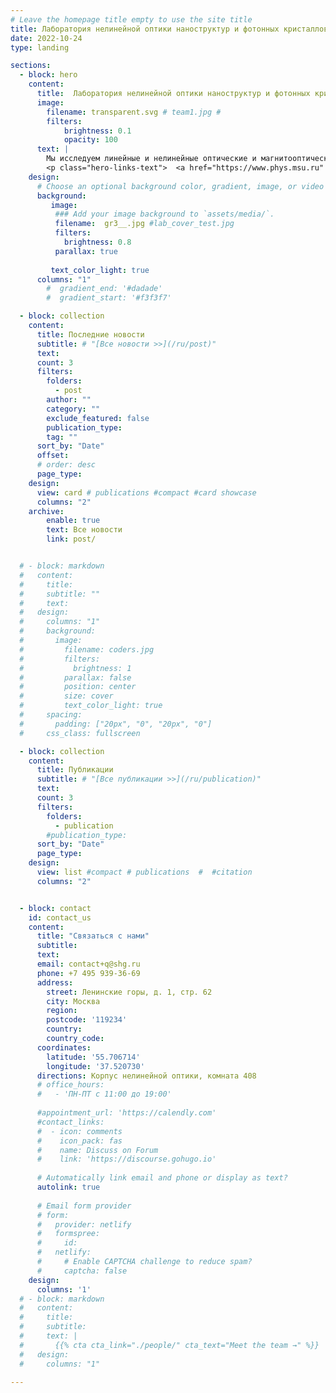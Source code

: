 ```yaml
---
# Leave the homepage title empty to use the site title
title: Лаборатория нелинейной оптики наноструктур и фотонных кристаллов
date: 2022-10-24
type: landing

sections:
  - block: hero
    content:
      title:  Лаборатория нелинейной оптики наноструктур и фотонных кристаллов
      image:
        filename: transparent.svg # team1.jpg # 
        filters:
            brightness: 0.1
            opacity: 100
      text: | 
        Мы исследуем линейные и нелинейные оптические и магнитооптические эффекты в микроструктурах, метаматериалах и фотонных кристаллах, а также изготавливаем микроструктуры методом двухфотонной лазерной литографии. 
        <p class="hero-links-text">  <a href="https://www.phys.msu.ru" target="_blank" style="color: #d1d3d7;">Физический факультет МГУ</a> <br>  <a href="https://quantum.phys.msu.ru/ru"  target="_blank" style="color: #d1d3d7;">Кафедра квантовой электроники</a> </p>
    design:
      # Choose an optional background color, gradient, image, or video
      background:
         image:
          ### Add your image background to `assets/media/`.
          filename:  gr3__.jpg #lab_cover_test.jpg
          filters:
            brightness: 0.8
          parallax: true
          
         text_color_light: true
      columns: "1"
        #  gradient_end: '#dadade'
        #  gradient_start: '#f3f3f7'

  - block: collection
    content:
      title: Последние новости
      subtitle: # "[Все новости >>](/ru/post)"
      text:
      count: 3
      filters:
        folders: 
          - post
        author: ""
        category: ""
        exclude_featured: false
        publication_type: 
        tag: ""
      sort_by: "Date"
      offset: 
      # order: desc
      page_type: 
    design:
      view: card # publications #compact #card showcase
      columns: "2"
    archive:
        enable: true
        text: Все новости
        link: post/


  # - block: markdown
  #   content:
  #     title:
  #     subtitle: ""
  #     text:
  #   design:
  #     columns: "1"
  #     background:
  #       image:
  #         filename: coders.jpg
  #         filters:
  #           brightness: 1
  #         parallax: false
  #         position: center
  #         size: cover
  #         text_color_light: true
  #     spacing:
  #       padding: ["20px", "0", "20px", "0"]
  #     css_class: fullscreen

  - block: collection
    content:
      title: Публикации
      subtitle: # "[Все публикации >>](/ru/publication)"
      text:
      count: 3
      filters:
        folders:
          - publication
        #publication_type: 
      sort_by: "Date"
      page_type: 
    design:
      view: list #compact # publications  #  #citation
      columns: "2"


  - block: contact
    id: contact_us
    content:
      title: "Связаться с нами"
      subtitle: 
      text: 
      email: contact+q@shg.ru
      phone: +7 495 939-36-69
      address:
        street: Ленинские горы, д. 1, стр. 62
        city: Москва
        region: 
        postcode: '119234'
        country: 
        country_code: 
      coordinates:
        latitude: '55.706714'
        longitude: '37.520730'
      directions: Корпус нелинейной оптики, комната 408
      # office_hours:
      #   - 'ПН-ПТ с 11:00 до 19:00'
        
      #appointment_url: 'https://calendly.com'
      #contact_links:
      #  - icon: comments
      #    icon_pack: fas
      #    name: Discuss on Forum
      #    link: 'https://discourse.gohugo.io'
    
      # Automatically link email and phone or display as text?
      autolink: true
    
      # Email form provider
      # form:
      #   provider: netlify
      #   formspree:
      #     id:
      #   netlify:
      #     # Enable CAPTCHA challenge to reduce spam?
      #     captcha: false
    design:
      columns: '1'
  # - block: markdown
  #   content:
  #     title:
  #     subtitle:
  #     text: |
  #       {{% cta cta_link="./people/" cta_text="Meet the team →" %}}
  #   design:
  #     columns: "1"

---
```

